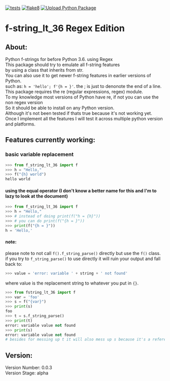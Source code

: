 [![tests](https://github.com/mendelsshop/f-string_lt_36/actions/workflows/test.yml/badge.svg?branch=regex)](https://github.com/mendelsshop/f-string_lt_36/actions/workflows/test.yml)
[![flake8](https://github.com/mendelsshop/f-string_lt_36/actions/workflows/flake8.yml/badge.svg)](https://github.com/mendelsshop/f-string_lt_36/actions/workflows/flake8.yml)
[![Upload Python Package](https://github.com/mendelsshop/f-string_lt_36/actions/workflows/python-publish.yml/badge.svg)](https://github.com/mendelsshop/f-string_lt_36/actions/workflows/python-publish.yml)
# f-string_lt_36 Regex Edition
## About: 
Python f-strings for before Python 3.6. using Regex
<br>
This package should try to emulate all f-string features <br>by using a class that inherits from str.
<br>
You can also use it to get newer f-string features in earlier versions of Python.
<br>
such as: `h = 'hello'; f'{h = }'`. the ; is just to denonote the end of a line.
<br>
This package requires the re (regular expressions, regex) module.
<br>
To my knowledge most versions of Python have re, if not you can use the non regex version
<br>
So it should be able to install on any Python version.
<br>
Although it's not been tested if thats true because it's not working yet.
<br>
Once I implement all the features I will test it across multiple python version and platforms.
<br>

## Features currently working:

### basic variable replacement

```python
>>> from f_string_lt_36 import f
>>> h = "Hello,"
>>> f("{h} world")
hello world
```
#### using the equal operator (I don't know a better name for this and I'm to lazy to look at the document)
```python
>>> from f_string_lt_36 import f
>>> h = "Hello,"
>>> # instead of doing print(f("h = {h}"))
>>> # you can do print(f("{h = }"))
>>> print(f("{h = }"))
h = 'Hello,'
```
#### note:
please note to not call `f().f_string_parse()` directly but use the `f()` class.
<br>
if you try to `f_string_parse()` to use directly it will ruin your output and fall back to:

```python
>>> value = 'error: variable ' + string + ' not found'
```

where value is the replacement string to whatever you put in `{}`.

```python
>>> from fstring_lt_36 import f
>>> var = 'foo'
>>> s = f("{var}")
>>> print(s)
foo
>>> t = s.f_string_parse()
>>> print(t)
error: variable value not found
>>> print(s)
error: variable value not found
# besides for messing up t it will also mess up s because it's a reference to the same object.

```
## Version: 
Version Number: 0.0.3
<br>
Version Stage: alpha

